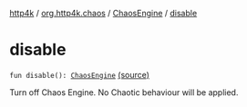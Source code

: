 [http4k](../../index.md) / [org.http4k.chaos](../index.md) / [ChaosEngine](index.md) / [disable](./disable.md)

# disable

`fun disable(): `[`ChaosEngine`](index.md) [(source)](https://github.com/http4k/http4k/blob/master/http4k-testing-chaos/src/main/kotlin/org/http4k/chaos/ChaosEngine.kt#L32)

Turn off Chaos Engine. No Chaotic behaviour will be applied.


